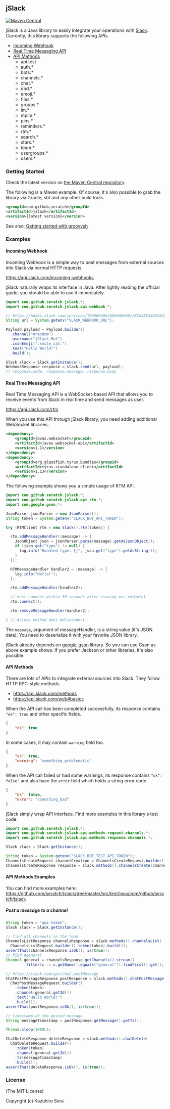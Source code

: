 ## jSlack

[![Maven Central](https://maven-badges.herokuapp.com/maven-central/com.github.seratch/jslack/badge.svg)](https://maven-badges.herokuapp.com/maven-central/com.github.seratch/jslack)

jSlack is a Java library to easily integrate your operations with [Slack](https://slack.com/). Currently, this library supports the following APIs.

- [Incoming Webhook](https://api.slack.com/incoming-webhooks)
- [Real Time Messaging API](https://api.slack.com/rtm)
- [API Methods](https://api.slack.com/methods)
  - api.test
  - auth.*
  - bots.*
  - channels.*
  - chat.*
  - dnd.*
  - emoji.*
  - files.*
  - groups.*
  - im.*
  - mpim.*
  - pins.*
  - reminders.*
  - rtm.*
  - search.*
  - stars.*
  - team.*
  - usergroups.*
  - users.*

### Getting Started

Check the latest version on [the Maven Central repository](http://search.maven.org/#search%7Cga%7C1%7Cg%3A%22com.github.seratch%22%20a%3A%22jslack%22).

The following is a Maven example. Of course, it's also possible to grab the library via Gradle, sbt and any other build tools.

```xml
<groupId>com.github.seratch</groupId>
<artifactId>jslack</artifactId>
<version>{latest version}</version>
```

See also: [Getting started with groovysh](https://github.com/seratch/jslack/wiki/Getting-Started-with-groovysh)

### Examples

#### Incoming Webhook

Incoming Webhook is a simple way to post messages from external sources into Slack via normal HTTP requests.

https://api.slack.com/incoming-webhooks

jSlack naturally wraps its interface in Java. After lightly reading the official guide, you should be able to use it immediately.

```java
import com.github.seratch.jslack.*;
import com.github.seratch.jslack.api.webhook.*;

// https://hooks.slack.com/services/T00000000/B00000000/XXXXXXXXXXXXXXXXXXXXXXXX
String url = System.getenv("SLACK_WEBHOOK_URL");

Payload payload = Payload.builder()
  .channel("#random")
  .username("jSlack Bot")
  .iconEmoji(":smile_cat:")
  .text("Hello World!")
  .build();

Slack slack = Slack.getInstance();
WebhookResponse response = slack.send(url, payload);
// response.code, response.message, response.body
```

#### Real Time Messaging API

Real Time Messaging API is a WebSocket-based API that allows you to receive events from Slack in real time and send messages as user.

https://api.slack.com/rtm

When you use this API through jSlack library, you need adding additional WebSocket libraries:

```xml
<dependency>
    <groupId>javax.websocket</groupId>
    <artifactId>javax.websocket-api</artifactId>
    <version>1.1</version>
</dependency>
<dependency>
    <groupId>org.glassfish.tyrus.bundles</groupId>
    <artifactId>tyrus-standalone-client</artifactId>
    <version>1.13</version>
</dependency>
```

The following example shows you a simple usage of RTM API. 

```java
import com.github.seratch.jslack.*;
import com.github.seratch.jslack.api.rtm.*;
import com.google.gson.*;

JsonParser jsonParser = new JsonParser();
String token = System.getenv("SLACK_BOT_API_TOKEN");

try (RTMClient rtm = new Slack().rtm(token)) {

  rtm.addMessageHandler((message) -> {
    JsonObject json = jsonParser.parse(message).getAsJsonObject();
    if (json.get("type") != null) {
      log.info("Handled type: {}", json.get("type").getAsString());
    }
  });

  RTMMessageHandler handler2 = (message) -> {
    log.info("Hello!");
  };

  rtm.addMessageHandler(handler2);

  // must connect within 30 seconds after issuing wss endpoint
  rtm.connect();

  rtm.removeMessageHandler(handler2);

} // #close method does #disconnect
```

The `message`, argument of messageHandler, is a string value (it's JSON data). You need to deserialize it with your favorite JSON library.

jSlack already depends on [google-gson](https://github.com/google/gson) library. So you can use Gson as above example shows. If you prefer Jackson or other libraries, it's also possible.

#### API Methods

There are lots of APIs to integrate external sources into Slack. They follow HTTP RPC-style methods.

- https://api.slack.com/methods
- https://api.slack.com/web#basics

When the API call has been completed successfully, its response contains `"ok": true` and other specific fields.

```json
{
    "ok": true
}
```

In some cases, it may contain `warning` field too.

```json
{
    "ok": true,
    "warning": "something_problematic"
}
```

When the API call failed or had some warnings, its response contains `"ok": false'` and also have the `error` field which holds a string error code.

```json
{
    "ok": false,
    "error": "something_bad"
}
```


jSlack simply wrap API interface. Find more examples in this library's test code.

```java
import com.github.seratch.jslack.*;
import com.github.seratch.jslack.api.methods.request.channels.*;
import com.github.seratch.jslack.api.methods.response.channels.*;

Slack slack = Slack.getInstance();

String token = System.getenv("SLACK_BOT_TEST_API_TOKEN");
ChannelsCreateRequest channelCreation = ChannelsCreateRequest.builder().token(token).name(channelName).build();
ChannelsCreateResponse response = slack.methods().channelsCreate(channelCreation);
```

#### API Methods Examples

You can find more examples here: https://github.com/seratch/jslack/tree/master/src/test/java/com/github/seratch/jslack

##### Post a message to a channel

```java
String token = "api-token";
Slack slack = Slack.getInstance();

// find all channels in the team
ChannelsListResponse channelsResponse = slack.methods().channelsList(
  ChannelsListRequest.builder().token(token).build());
assertThat(channelsResponse.isOk(), is(true));
// find #general
Channel general = channelsResponse.getChannels().stream()
        .filter(c -> c.getName().equals("general")).findFirst().get();

// https://slack.com/api/chat.postMessage
ChatPostMessageResponse postResponse = slack.methods().chatPostMessage(
  ChatPostMessageRequest.builder()
    .token(token)
    .channel(general.getId())
    .text("Hello World!")
    .build());
assertThat(postResponse.isOk(), is(true));

// timestamp of the posted message
String messageTimestamp = postResponse.getMessage().getTs();

Thread.sleep(1000L);

ChatDeleteResponse deleteResponse = slack.methods().chatDelete(
  ChatDeleteRequest.builder()
    .token(token)
    .channel(general.getId())
    .ts(messageTimestamp)
    .build());
assertThat(deleteResponse.isOk(), is(true));
```


### License

(The MIT License)

Copyright (c) Kazuhiro Sera

